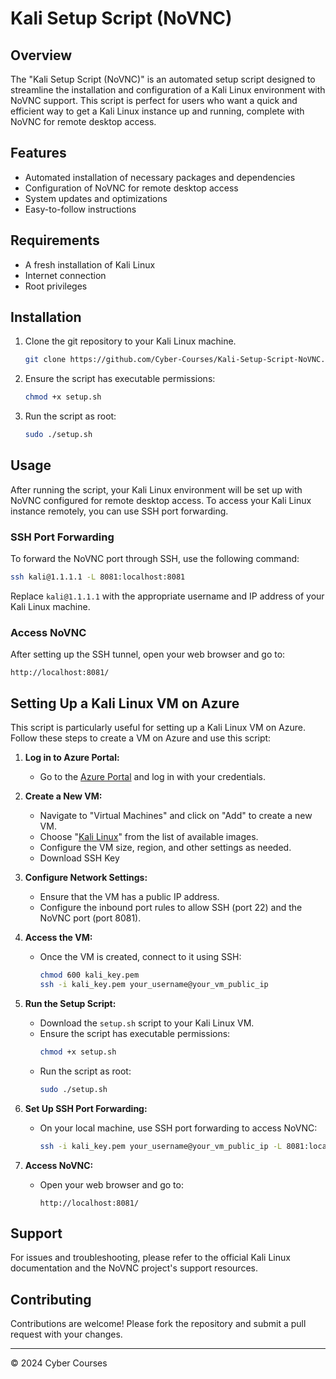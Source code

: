 # Kali Setup Script (NoVNC)

## Overview

The "Kali Setup Script (NoVNC)" is an automated setup script designed to streamline the installation and configuration of a Kali Linux environment with NoVNC support. This script is perfect for users who want a quick and efficient way to get a Kali Linux instance up and running, complete with NoVNC for remote desktop access.

## Features

- Automated installation of necessary packages and dependencies
- Configuration of NoVNC for remote desktop access
- System updates and optimizations
- Easy-to-follow instructions

## Requirements

- A fresh installation of Kali Linux
- Internet connection
- Root privileges

## Installation

1. Clone the git repository to your Kali Linux machine.
    ```bash
    git clone https://github.com/Cyber-Courses/Kali-Setup-Script-NoVNC.git
    ```
2. Ensure the script has executable permissions:
    ```bash
    chmod +x setup.sh
    ```
3. Run the script as root:
    ```bash
    sudo ./setup.sh
    ```

## Usage

After running the script, your Kali Linux environment will be set up with NoVNC configured for remote desktop access. To access your Kali Linux instance remotely, you can use SSH port forwarding.

### SSH Port Forwarding

To forward the NoVNC port through SSH, use the following command:
```bash
ssh kali@1.1.1.1 -L 8081:localhost:8081
```

Replace `kali@1.1.1.1` with the appropriate username and IP address of your Kali Linux machine.

### Access NoVNC

After setting up the SSH tunnel, open your web browser and go to:
```
http://localhost:8081/
```

## Setting Up a Kali Linux VM on Azure

This script is particularly useful for setting up a Kali Linux VM on Azure. Follow these steps to create a VM on Azure and use this script:

1. **Log in to Azure Portal:**
   - Go to the [Azure Portal](https://portal.azure.com) and log in with your credentials.

2. **Create a New VM:**
   - Navigate to "Virtual Machines" and click on "Add" to create a new VM.
   - Choose "[Kali Linux](https://portal.azure.com/#view/Microsoft_Azure_Marketplace/GalleryItemDetailsBladeNopdl/id/kali-linux.kali)" from the list of available images.
   - Configure the VM size, region, and other settings as needed.
   - Download SSH Key

3. **Configure Network Settings:**
   - Ensure that the VM has a public IP address.
   - Configure the inbound port rules to allow SSH (port 22) and the NoVNC port (port 8081).

4. **Access the VM:**
   - Once the VM is created, connect to it using SSH:
     ```bash
     chmod 600 kali_key.pem
     ssh -i kali_key.pem your_username@your_vm_public_ip
     ```

5. **Run the Setup Script:**
   - Download the `setup.sh` script to your Kali Linux VM.
   - Ensure the script has executable permissions:
     ```bash
     chmod +x setup.sh
     ```
   - Run the script as root:
     ```bash
     sudo ./setup.sh
     ```

6. **Set Up SSH Port Forwarding:**
   - On your local machine, use SSH port forwarding to access NoVNC:
     ```bash
     ssh -i kali_key.pem your_username@your_vm_public_ip -L 8081:localhost:8081
     ```

7. **Access NoVNC:**
   - Open your web browser and go to:
     ```
     http://localhost:8081/
     ```
     
## Support

For issues and troubleshooting, please refer to the official Kali Linux documentation and the NoVNC project's support resources.

## Contributing

Contributions are welcome! Please fork the repository and submit a pull request with your changes.


---

© 2024 Cyber Courses


